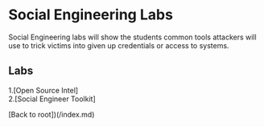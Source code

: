 <h1>Social Engineering Labs</h1>
Social Engineering labs will show the students common tools attackers will use to trick victims into given up credentials or access to systems.

<h2>Labs</h2>
1.[Open Source Intel]<br>
2.[Social Engineer Toolkit]<br>




[Back to root])(/index.md)
